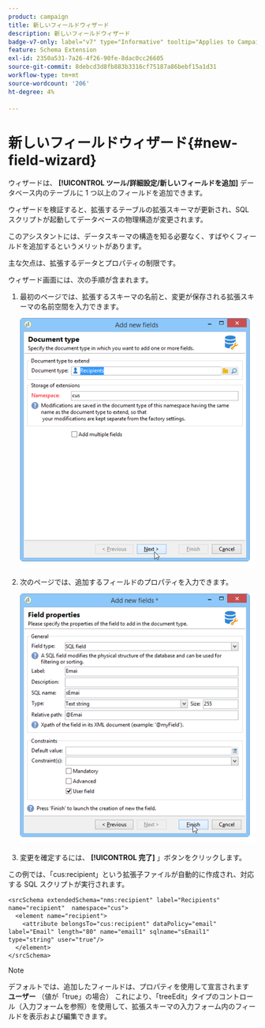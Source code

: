 ```yaml
---
product: campaign
title: 新しいフィールドウィザード
description: 新しいフィールドウィザード
badge-v7-only: label="v7" type="Informative" tooltip="Applies to Campaign Classic v7 only"
feature: Schema Extension
exl-id: 2350a531-7a26-4f26-90fe-8dac0cc26605
source-git-commit: 8debcd3d8fb883b3316cf75187a86bebf15a1d31
workflow-type: tm+mt
source-wordcount: '206'
ht-degree: 4%

---
```


# 新しいフィールドウィザード{#new-field-wizard}


ウィザードは、 **[!UICONTROL ツール/詳細設定/新しいフィールドを追加]** データベース内のテーブルに 1 つ以上のフィールドを追加できます。

ウィザードを検証すると、拡張するテーブルの拡張スキーマが更新され、SQL スクリプトが起動してデータベースの物理構造が変更されます。

このアシスタントには、データスキーマの構造を知る必要なく、すばやくフィールドを追加するというメリットがあります。

主な欠点は、拡張するデータとプロパティの制限です。

ウィザード画面には、次の手順が含まれます。

1. 最初のページでは、拡張するスキーマの名前と、変更が保存される拡張スキーマの名前空間を入力できます。

   ![](assets/d_ncs_integration_schema_addfield.png)

1. 次のページでは、追加するフィールドのプロパティを入力できます。

   ![](assets/d_ncs_integration_schema_addfield2.png)

1. 変更を確定するには、 **[!UICONTROL 完了]** 」ボタンをクリックします。

この例では、「cus:recipient」という拡張子ファイルが自動的に作成され、対応する SQL スクリプトが実行されます。

```
<srcSchema extendedSchema="nms:recipient" label="Recipients" name="recipient"  namespace="cus">  
  <element name="recipient">    
    <attribute belongsTo="cus:recipient" dataPolicy="email" label="Email" length="80" name="email1" sqlname="sEmail1" type="string" user="true"/>  
  </element>
</srcSchema>
```

>[!NOTE]
>
>デフォルトでは、追加したフィールドは、プロパティを使用して宣言されます **ユーザー** （値が「true」の場合） これにより、「treeEdit」タイプのコントロール（入力フォームを参照）を使用して、拡張スキーマの入力フォーム内のフィールドを表示および編集できます。
